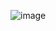 ![image](https://github.com/shan002/SILAR_Automation/assets/57031261/d66d6a88-c714-4ee0-acdb-a949d3c42170)
